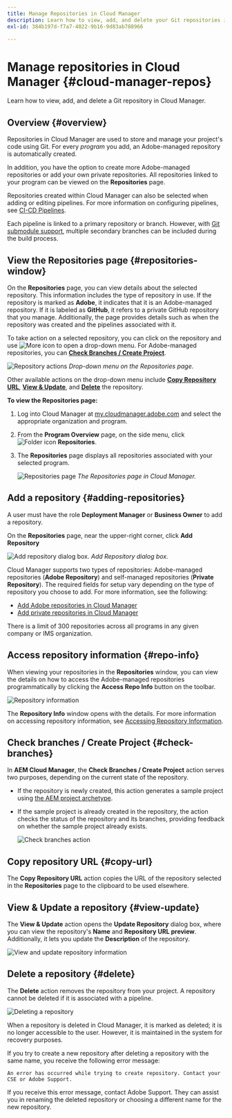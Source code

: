 ```yaml
---
title: Manage Repositories in Cloud Manager
description: Learn how to view, add, and delete your Git repositories in Cloud Manager.
exl-id: 384b197d-f7a7-4022-9b16-9d83ab788966

---
```


# Manage repositories in Cloud Manager {#cloud-manager-repos} 

Learn how to view, add, and delete a Git repository in Cloud Manager.

## Overview {#overview}

Repositories in Cloud Manager are used to store and manage your project's code using Git. For every *program* you add, an Adobe-managed repository is automatically created. 

In addition, you have the option to create more Adobe-managed repositories or add your own private repositories. All repositories linked to your program can be viewed on the **Repositories** page.

Repositories created within Cloud Manager can also be selected when adding or editing pipelines. For more information on configuring pipelines, see [CI-CD Pipelines](/help/overview/ci-cd-pipelines.md).

Each pipeline is linked to a primary repository or branch. However, with [Git submodule support](/help/managing-code/git-submodules.md), multiple secondary branches can be included during the build process.

## View the Repositories page {#repositories-window}

On the **Repositories** page, you can view details about the selected repository. This information includes the type of repository in use. If the repository is marked as **Adobe**, it indicates that it is an Adobe-managed repository. If it is labeled as **GitHub**, it refers to a private GitHub repository that you manage. Additionally, the page provides details such as when the repository was created and the pipelines associated with it.

To take action on a selected repository, you can click on the repository and use ![More icon](https://spectrum.adobe.com/static/icons/workflow_18/Smock_More_18_N.svg) to open a drop-down menu. For Adobe-managed repositories, you can **[Check Branches / Create Project](#check-branches)**. 

![Repository actions](assets/repository-actions.png)
*Drop-down menu on the Repositories page.*

Other available actions on the drop-down menu include **[Copy Repository URL](#copy-url)**, **[View & Update](#view-update)**, and **[Delete](#delete)** the repository.

**To view the Repositories page:**

1. Log into Cloud Manager at [my.cloudmanager.adobe.com](https://my.cloudmanager.adobe.com/) and select the appropriate organization and program.

1. From the **Program Overview** page, on the side menu, click ![Folder icon](https://spectrum.adobe.com/static/icons/workflow_18/Smock_Folder_18_N.svg ) **Repositories**.

1. The **Repositories** page displays all repositories associated with your selected program.

   ![Repositories page](assets/repositories.png)
   *The Repositories page in Cloud Manager.*


## Add a repository {#adding-repositories}

A user must have the role **Deployment Manager** or **Business Owner** to add a repository.

On the **Repositories** page, near the upper-right corner, click **Add Repository**

![Add repository dialog box.](assets/repository-add.png)
*Add Repository dialog box.*

Cloud Manager supports two types of repositories: Adobe-managed repositories (**Adobe Repository**) and self-managed repositories (**Private Repository**). The required fields for setup vary depending on the type of repository you choose to add. For more information, see the following:

* [Add Adobe repositories in Cloud Manager](/help/managing-code/adobe-repositories.md)
* [Add private repositories in Cloud Manager](/help/managing-code/private-repositories.md)

There is a limit of 300 repositories across all programs in any given company or IMS organization.

## Access repository information {#repo-info}

When viewing your repositories in the **Repositories** window, you can view the details on how to access the Adobe-managed repositories programmatically by clicking the **Access Repo Info** button on the toolbar.

![Repository information](assets/repository-access-repo-info2.png)

The **Repository Info** window opens with the details. For more information on accessing repository information, see [Accessing Repository Information](/help/managing-code/accessing-repositories.md).

## Check branches / Create Project {#check-branches}

In **AEM Cloud Manager**, the **Check Branches / Create Project** action serves two purposes, depending on the current state of the repository.

* If the repository is newly created, this action generates a sample project using [the AEM project archetype](https://experienceleague.adobe.com/en/docs/experience-manager-core-components/using/developing/archetype/overview).
* If the sample project is already created in the repository, the action checks the status of the repository and its branches, providing feedback on whether the sample project already exists.

   ![Check branches action](assets/check-branches.png)

## Copy repository URL {#copy-url}

The **Copy Repository URL** action copies the URL of the repository selected in the **Repositories** page to the clipboard to be used elsewhere.

## View &amp; Update a repository {#view-update}

The **View & Update** action opens the **Update Repository** dialog box, where you can view the repository's **Name** and **Repository URL preview**. Additionally, it lets you update the **Description** of the repository.

![View and update repository information](assets/repository-view-update.png)

## Delete a repository {#delete}

The **Delete** action removes the repository from your project. A repository cannot be deleted if it is associated with a pipeline.

![Deleting a repository](assets/delete.png)

When a repository is deleted in Cloud Manager, it is marked as deleted; it is no longer accessible to the user. However, it is maintained in the system for recovery purposes.

If you try to create a new repository after deleting a repository with the same name, you receive the following error message:

`An error has occurred while trying to create repository. Contact your CSE or Adobe Support.`

If you receive this error message, contact Adobe Support. They can assist you in renaming the deleted repository or choosing a different name for the new repository.
